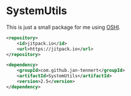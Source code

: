 # SystemUtils
This is just a small package for me using [OSHI](https://github.com/oshi/oshi).

```xml
<repository>
	<id>jitpack.io</id>
	<url>https://jitpack.io</url>
</repository>
```
```xml
<dependency>
	<groupId>com.github.jan-tennert</groupId>
	<artifactId>SystemUtils</artifactId>
	<version>2.5</version>
</dependency>
```
